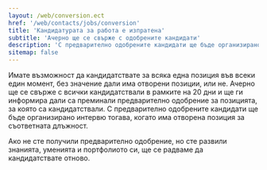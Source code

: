 ```yaml
---
layout: /web/conversion.ect
href: '/web/contacts/jobs/conversion'
title: 'Кандидатурата за работа е изпратена'
subtitle: 'Ачерно ще се свърже с одобрените кандидати'
description: 'С предварително одобрените кандидати ще бъде организирано интервю тогава, когато има отворена позиция за съответната длъжност.'
sitemap: false
---
```

Имате възможност да кандидатствате за всяка една позиция във всеки един момент, без значение дали има отворени позиции, или не. Ачерно ще се свърже с всички кандидатствали в рамките на 20 дни и ще ги информира дали са преминали предварително одобрение за позицията, за която са кандидатствали. С предварително одобрените кандидати ще бъде организирано интервю тогава, когато има отворена позиция за съответната длъжност.

Ако не сте получили предварително одобрение, но сте развили знанията, уменията и портфолиото си, ще се радваме да кандидатствате отново.